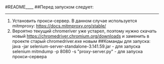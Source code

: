#README____
##Перед запуском следует:
____
1. Установить прокси-сервер. В данном случае используется mitmproxy: https://docs.mitmproxy.org/stable/
2. Вероятно текущий chromeriver уже устарел, поэтому нужно скачать новый https://chromedriver.chromium.org/downloads и заменить в проекте старый chromedriver.exe новым 
##Команды для запуска:
java -jar selenium-server-standalone-3.141.59.jar - для запуска selenium 
mitmdump -p 8080 -s "proxy-server.py" - для запуска прокси-сервера
